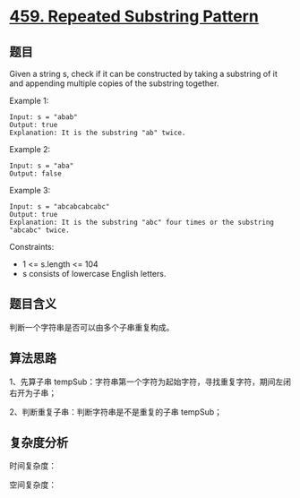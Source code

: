 # [459. Repeated Substring Pattern](https://leetcode.com/problems/repeated-substring-pattern/)

## 题目

Given a string s, check if it can be constructed by taking a substring of it and appending multiple copies of the substring together.

Example 1:
```
Input: s = "abab"
Output: true
Explanation: It is the substring "ab" twice.
```

Example 2:
```
Input: s = "aba"
Output: false
```

Example 3:
```
Input: s = "abcabcabcabc"
Output: true
Explanation: It is the substring "abc" four times or the substring "abcabc" twice.
```

Constraints:
- 1 <= s.length <= 104
- s consists of lowercase English letters.

## 题目含义

判断一个字符串是否可以由多个子串重复构成。

## 算法思路

1、先算子串 tempSub：字符串第一个字符为起始字符，寻找重复字符，期间左闭右开为子串；

2、判断重复子串：判断字符串是不是重复的子串 tempSub；

## 复杂度分析

时间复杂度：

空间复杂度：